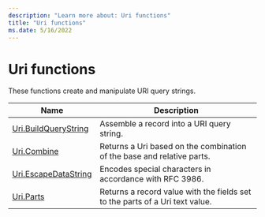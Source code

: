 ```yaml
---
description: "Learn more about: Uri functions"
title: "Uri functions"
ms.date: 5/16/2022
---
```

# Uri functions

These functions create and manipulate URI query strings.

|Name|Description|
|------------|---------------|
|[Uri.BuildQueryString](uri-buildquerystring.md) | Assemble a record into a URI query string.|
|[Uri.Combine](uri-combine.md)|Returns a Uri based on the combination of the base and relative parts.|
|[Uri.EscapeDataString](uri-escapedatastring.md) | Encodes special characters in accordance with RFC 3986.|
|[Uri.Parts](uri-parts.md)|Returns a record value with the fields set to the parts of a Uri text value.|
